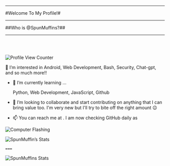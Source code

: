 ***
#Welcome To My Profile!#  
***
##Who is @SpunMuffins?##
***


<br>
<br>

![Profile View Counter](https://komarev.com/ghpvc/?username=SpunMuffins)



👀 I’m interested in Android, Web Development, Bash, Security, Chat-gpt, and so much more!!


- 🌱 I’m currently learning ...

  Python, Web Development, JavaScript, Github


- 💞️ I’m looking to collaborate and start contributing on anything that I can bring value too. I'm very new but I'll try to bite off the right amount 😉


- 📫 You can reach me at . I am now checking GitHub daily as 



![Computer Flashing](https://media0.giphy.com/media/HygonPPJC3oAxrLPrZ/giphy.gif?cid=2154d3d7zj9f2i5fltfxt2n52ic3j4k7cxl0mw63ccp89evf&ep=v1_stickers_search&rid=giphy.gif&ct=s)



![SpunMuffin’s Stats](https://github-readme-stats.vercel.app/api/top-langs/?username=SpunMuffins&theme=blue-green=150x100)


    ===


![SpunMuffins Stats](https://github-readme-stats.vercel.app/api?username=SpunMuffins&show_icons=true=150x100)

<!---
SpunMuffins/SpunMuffins is a ✨ special ✨ repository because its `README.md` (this file) appears on your GitHub profile.
You can click the Preview link to take a look at your changes.
--->
